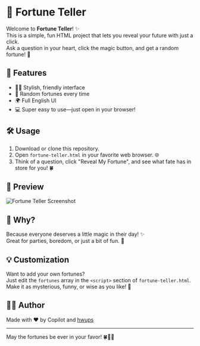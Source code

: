 # 🔮 Fortune Teller

Welcome to **Fortune Teller**! ✨  
This is a simple, fun HTML project that lets you reveal your future with just a click.  
Ask a question in your heart, click the magic button, and get a random fortune! 🌈

## 🚀 Features

- 🧙‍♀️ Stylish, friendly interface
- 🎲 Random fortunes every time
- 🌍 Full English UI
- 💻 Super easy to use—just open in your browser!

## 🛠️ Usage

1. Download or clone this repository.
2. Open `fortune-teller.html` in your favorite web browser. 🌐
3. Think of a question, click "Reveal My Fortune", and see what fate has in store for you! 🍀

## 📸 Preview

![Fortune Teller Screenshot](screenshot.png)

## 🤔 Why?

Because everyone deserves a little magic in their day! ✨  
Great for parties, boredom, or just a bit of fun. 🥳

## 💡 Customization

Want to add your own fortunes?  
Just edit the `fortunes` array in the `<script>` section of `fortune-teller.html`.  
Make it as mysterious, funny, or wise as you like! 📝

## 🧑‍💻 Author

Made with ❤️ by Copilot and [hwups](https://github.com/hwups)

---

May the fortunes be ever in your favor! 🍀🔮🌟
